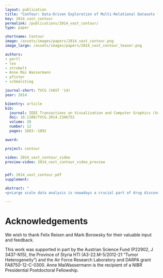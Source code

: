 ```yaml
---
layout: publication
title: "ConTour: Data-Driven Exploration of Multi-Relational Datasets for Drug Discovery"
key: 2014_vast_contour
permalink: /publications/2014_vast_contour/
type: paper

shortname: Contour
image: /assets/images/papers/2014_vast_contour.png
image_large: /assets/images/papers/2014_vast_contour_teaser.png

authors:
- partl
- lex
- strobelt
- Anne Mai Wassermann
- pfister
- schmalstieg

journal-short: TVCG (VAST '14)
year: 2014

bibentry: article
bib:
  journal: IEEE Transactions on Visualization and Computer Graphics (VAST '14)
  doi: 10.1109/TVCG.2014.2346752
  volume: 20
  number: 12
  pages: 1883--1892

award:

project: contour

video: 2014_vast_contour_video
preview-video: 2014_vast_contour_video_preview


pdf: 2014_vast_contour.pdf
supplement:

abstract: "
<p>Large scale data analysis is nowadays a crucial part of drug discovery. Biologists and chemists need to quickly explore and evaluate potentially effective yet safe compounds based on many datasets that are in relationship with each other. However, there is a is a lack of tools that support them in these processes. To remedy this, we developed ConTour, an interactive visual analytics technique that enables the exploration of these complex, multi-relational datasets. At its core ConTour lists all items of each dataset in a column. Relationships between the columns are revealed through interaction: selecting one or multiple items in one column highlights and re-sorts the items in other columns. Filters based on relationships enable drilling down into the large data space. To identify interesting items in the first place, ConTour employs advanced sorting strategies, including strategies based on connectivity strength and uniqueness, as well as sorting based on item attributes. ConTour also introduces interactive nesting of columns, a powerful method to show the related items of a child column for each item in the parent column. Within the columns, ConTour shows rich attribute data about the items as well as information about the connection strengths to other datasets. Finally, ConTour provides a number of detail views, which can show items from multiple datasets and their associated data at the same time. We demonstrate the utility of our system in case studies conducted with a team of chemical biologists, who investigate the effects of chemical compounds on cells and need to understand the underlying mechanisms.</p>"

---
```


# Acknowledgements

We wish to thank Felix Reisen and Mark Borowsky for their valuable input and feedback.

This work was supported in part by the Austrian Science Fund (P22902, J 3437-N15), the Province of Styria HTI (A3-22.M-5/2012-21 “Tumor Heterogeneity”) and the Air Force Research Laboratory and DARPA grant FA8750-12-C-0300. Anne MaiWassermann is the recipient of a NIBR Presidential Postdoctoral Fellowship.